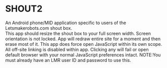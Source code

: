 SHOUT2
======
An Android phone/MID application specific to users of the Letsmakerobots.com shout box.  
This app should resize the shout box to your full screen width.  Screen orientation is not
locked.  App will redraw entire site for a moment and then erase most of it.
This app does force open JavaScript within its own scope.  
All off-site linking is disabled within app.  Clicking any <a href...> will fail or open default browser
with your normal JavaScript preferences intact.
NOTE:You must already have an LMR user ID and password to use this.
